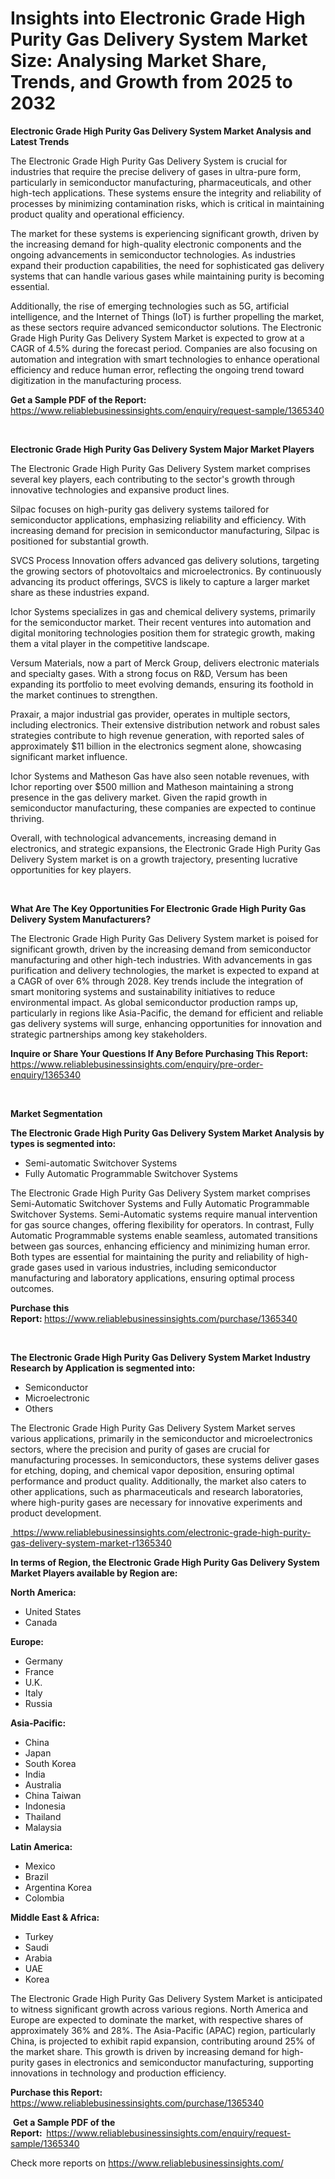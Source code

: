 <p><h1>Insights into Electronic Grade High Purity Gas Delivery System Market Size: Analysing Market Share, Trends, and Growth from 2025 to 2032</h1></p><p><strong>Electronic Grade High Purity Gas Delivery System Market Analysis and Latest Trends</strong></p>
<p><p>The Electronic Grade High Purity Gas Delivery System is crucial for industries that require the precise delivery of gases in ultra-pure form, particularly in semiconductor manufacturing, pharmaceuticals, and other high-tech applications. These systems ensure the integrity and reliability of processes by minimizing contamination risks, which is critical in maintaining product quality and operational efficiency.</p><p>The market for these systems is experiencing significant growth, driven by the increasing demand for high-quality electronic components and the ongoing advancements in semiconductor technologies. As industries expand their production capabilities, the need for sophisticated gas delivery systems that can handle various gases while maintaining purity is becoming essential. </p><p>Additionally, the rise of emerging technologies such as 5G, artificial intelligence, and the Internet of Things (IoT) is further propelling the market, as these sectors require advanced semiconductor solutions. The Electronic Grade High Purity Gas Delivery System Market is expected to grow at a CAGR of 4.5% during the forecast period. Companies are also focusing on automation and integration with smart technologies to enhance operational efficiency and reduce human error, reflecting the ongoing trend toward digitization in the manufacturing process.</p></p>
<p><strong>Get a Sample PDF of the Report:&nbsp;</strong> <a href="https://www.reliablebusinessinsights.com/enquiry/request-sample/1365340?utm_campaign=3025&utm_medium=2&utm_source=Github&utm_content=ia&utm_term=22032025&utm_id=electronic-grade-high-purity-gas-delivery-system">https://www.reliablebusinessinsights.com/enquiry/request-sample/1365340</a></p>
<p>&nbsp;</p>
<p><strong>Electronic Grade High Purity Gas Delivery System Major Market Players</strong></p>
<p><p>The Electronic Grade High Purity Gas Delivery System market comprises several key players, each contributing to the sector's growth through innovative technologies and expansive product lines. </p><p>Silpac focuses on high-purity gas delivery systems tailored for semiconductor applications, emphasizing reliability and efficiency. With increasing demand for precision in semiconductor manufacturing, Silpac is positioned for substantial growth.</p><p>SVCS Process Innovation offers advanced gas delivery solutions, targeting the growing sectors of photovoltaics and microelectronics. By continuously advancing its product offerings, SVCS is likely to capture a larger market share as these industries expand.</p><p>Ichor Systems specializes in gas and chemical delivery systems, primarily for the semiconductor market. Their recent ventures into automation and digital monitoring technologies position them for strategic growth, making them a vital player in the competitive landscape.</p><p>Versum Materials, now a part of Merck Group, delivers electronic materials and specialty gases. With a strong focus on R&D, Versum has been expanding its portfolio to meet evolving demands, ensuring its foothold in the market continues to strengthen.</p><p>Praxair, a major industrial gas provider, operates in multiple sectors, including electronics. Their extensive distribution network and robust sales strategies contribute to high revenue generation, with reported sales of approximately $11 billion in the electronics segment alone, showcasing significant market influence.</p><p>Ichor Systems and Matheson Gas have also seen notable revenues, with Ichor reporting over $500 million and Matheson maintaining a strong presence in the gas delivery market. Given the rapid growth in semiconductor manufacturing, these companies are expected to continue thriving.</p><p>Overall, with technological advancements, increasing demand in electronics, and strategic expansions, the Electronic Grade High Purity Gas Delivery System market is on a growth trajectory, presenting lucrative opportunities for key players.</p></p>
<p>&nbsp;</p>
<p><strong>What Are The Key Opportunities For Electronic Grade High Purity Gas Delivery System Manufacturers?</strong></p>
<p><p>The Electronic Grade High Purity Gas Delivery System market is poised for significant growth, driven by the increasing demand from semiconductor manufacturing and other high-tech industries. With advancements in gas purification and delivery technologies, the market is expected to expand at a CAGR of over 6% through 2028. Key trends include the integration of smart monitoring systems and sustainability initiatives to reduce environmental impact. As global semiconductor production ramps up, particularly in regions like Asia-Pacific, the demand for efficient and reliable gas delivery systems will surge, enhancing opportunities for innovation and strategic partnerships among key stakeholders.</p></p>
<p><strong>Inquire or Share Your Questions If Any Before Purchasing This Report:</strong> <a href="https://www.reliablebusinessinsights.com/enquiry/pre-order-enquiry/1365340?utm_campaign=3025&utm_medium=2&utm_source=Github&utm_content=ia&utm_term=22032025&utm_id=electronic-grade-high-purity-gas-delivery-system">https://www.reliablebusinessinsights.com/enquiry/pre-order-enquiry/1365340</a></p>
<p>&nbsp;</p>
<p><strong>Market Segmentation</strong></p>
<p><strong>The Electronic Grade High Purity Gas Delivery System Market Analysis by types is segmented into:</strong></p>
<p><ul><li>Semi-automatic Switchover Systems</li><li>Fully Automatic Programmable Switchover Systems</li></ul></p>
<p><p>The Electronic Grade High Purity Gas Delivery System market comprises Semi-Automatic Switchover Systems and Fully Automatic Programmable Switchover Systems. Semi-Automatic systems require manual intervention for gas source changes, offering flexibility for operators. In contrast, Fully Automatic Programmable systems enable seamless, automated transitions between gas sources, enhancing efficiency and minimizing human error. Both types are essential for maintaining the purity and reliability of high-grade gases used in various industries, including semiconductor manufacturing and laboratory applications, ensuring optimal process outcomes.</p></p>
<p><strong>Purchase this Report:&nbsp;</strong><a href="https://www.reliablebusinessinsights.com/purchase/1365340?utm_campaign=3025&utm_medium=2&utm_source=Github&utm_content=ia&utm_term=22032025&utm_id=electronic-grade-high-purity-gas-delivery-system">https://www.reliablebusinessinsights.com/purchase/1365340</a></p>
<p>&nbsp;</p>
<p><strong>The Electronic Grade High Purity Gas Delivery System Market Industry Research by Application is segmented into:</strong></p>
<p><ul><li>Semiconductor</li><li>Microelectronic</li><li>Others</li></ul></p>
<p><p>The Electronic Grade High Purity Gas Delivery System Market serves various applications, primarily in the semiconductor and microelectronics sectors, where the precision and purity of gases are crucial for manufacturing processes. In semiconductors, these systems deliver gases for etching, doping, and chemical vapor deposition, ensuring optimal performance and product quality. Additionally, the market also caters to other applications, such as pharmaceuticals and research laboratories, where high-purity gases are necessary for innovative experiments and product development.</p></p>
<p><a href="https://www.reliablebusinessinsights.com/electronic-grade-high-purity-gas-delivery-system-market-r1365340?utm_campaign=3025&utm_medium=2&utm_source=Github&utm_content=ia&utm_term=22032025&utm_id=electronic-grade-high-purity-gas-delivery-system">&nbsp;https://www.reliablebusinessinsights.com/electronic-grade-high-purity-gas-delivery-system-market-r1365340</a></p>
<p><strong>In terms of Region, the Electronic Grade High Purity Gas Delivery System Market Players available by Region are:</strong></p>
<p>
    <p> <strong> North America: </strong>
        <ul>
            <li>United States</li>
            <li>Canada</li>
        </ul>
        </p> 
    <p> <strong> Europe: </strong>
        <ul>
            <li>Germany</li>
            <li>France</li>
            <li>U.K.</li>
            <li>Italy</li>
            <li>Russia</li>
        </ul>
        </p> 
    <p> <strong> Asia-Pacific: </strong>
        <ul>
            <li>China</li>
            <li>Japan</li>
            <li>South Korea</li>
            <li>India</li>
            <li>Australia</li>
            <li>China Taiwan</li>
            <li>Indonesia</li>
            <li>Thailand</li>
            <li>Malaysia</li>
        </ul>
        </p> 
    <p> <strong> Latin America: </strong>
        <ul>
            <li>Mexico</li>
            <li>Brazil</li>
            <li>Argentina Korea</li>
            <li>Colombia</li>
        </ul>
        </p> 
    <p> <strong> Middle East & Africa: </strong>
        <ul>
            <li>Turkey</li>
            <li>Saudi</li>
            <li>Arabia</li>
            <li>UAE</li>
            <li>Korea</li>
        </ul>
    </p>
    </p>
<p><p>The Electronic Grade High Purity Gas Delivery System Market is anticipated to witness significant growth across various regions. North America and Europe are expected to dominate the market, with respective shares of approximately 36% and 28%. The Asia-Pacific (APAC) region, particularly China, is projected to exhibit rapid expansion, contributing around 25% of the market share. This growth is driven by increasing demand for high-purity gases in electronics and semiconductor manufacturing, supporting innovations in technology and production efficiency.</p></p>
<p><strong>Purchase this Report: </strong><a href="https://www.reliablebusinessinsights.com/purchase/1365340?utm_campaign=3025&utm_medium=2&utm_source=Github&utm_content=ia&utm_term=22032025&utm_id=electronic-grade-high-purity-gas-delivery-system">https://www.reliablebusinessinsights.com/purchase/1365340</a></p>
<p>&nbsp;<strong>Get a Sample PDF of the Report:&nbsp;&nbsp;</strong><a href="https://www.reliablebusinessinsights.com/enquiry/request-sample/1365340?utm_campaign=3025&utm_medium=2&utm_source=Github&utm_content=ia&utm_term=22032025&utm_id=electronic-grade-high-purity-gas-delivery-system">https://www.reliablebusinessinsights.com/enquiry/request-sample/1365340</a></p>
<p><strong></strong></p>
<p>Check more reports on <a href="https://www.reliablebusinessinsights.com/?utm_campaign=3025&utm_medium=2&utm_source=Github&utm_content=ia&utm_term=22032025&utm_id=electronic-grade-high-purity-gas-delivery-system">https://www.reliablebusinessinsights.com/</a></p>